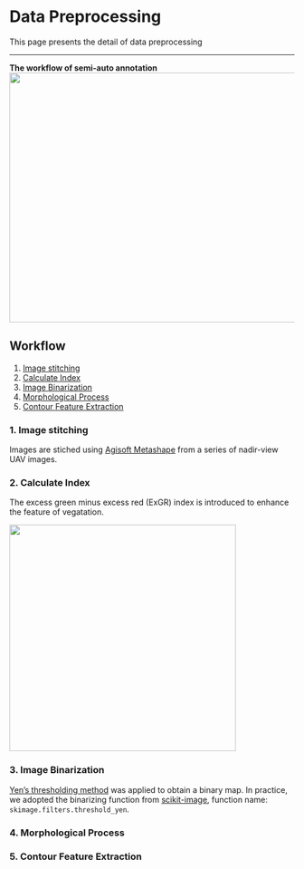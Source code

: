 # Data Preprocessing
This page presents the detail of data preprocessing  

---

**The workflow of semi-auto annotation**
<img src="https://raw.githubusercontent.com/aipal-nchu/RiceShootCounting/main/images/Preprocessing-2.png" width="768" height="441">



## Workflow
  1. [Image stitching](#1-image-stitching)
  2. [Calculate Index](#2-calculate-index)
  3. [Image Binarization](#3-image-binarization)
  4. [Morphological Process](#4-morphological-process)
  5. [Contour Feature Extraction](#5-contour-feature-extraction)  

### 1. Image stitching
Images are stiched using [Agisoft Metashape](https://www.agisoft.com/) from a series of nadir-view UAV images.  

### 2. Calculate Index  
The excess green minus excess red (ExGR) index is introduced to enhance the feature of vegatation.  

<img src="https://latex.codecogs.com/svg.latex?ExGR%20=%203\times%20G-2.4\times%20R-G" width="400">  

### 3. Image Binarization
[Yen’s thresholding method](https://dx.doi.org/10.1109/83.366472) was applied to obtain a binary map. In practice, we adopted the binarizing function from [scikit-image](https://scikit-image.org/docs/dev/api/skimage.filters.html?highlight=otsu#skimage.filters.threshold_yen), function name: `skimage.filters.threshold_yen`.

### 4. Morphological Process


### 5. Contour Feature Extraction


